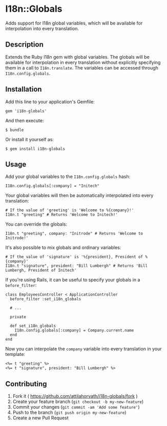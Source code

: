 # I18n::Globals

Adds support for I18n global variables, which will be available for interpolation into every translation.

## Description

Extends the Ruby I18n gem with global variables. The globals will be available for interpolation in every translation without explicitly specifying them in a call to `I18n.translate`. The variables can be accessed through `I18n.config.globals`.

## Installation

Add this line to your application's Gemfile:

    gem 'i18n-globals'

And then execute:

    $ bundle

Or install it yourself as:

    $ gem install i18n-globals

## Usage

Add your global variables to the `I18n.config.globals` hash:

    I18n.config.globals[:company] = "Initech"

Your global variables will then be automatically interpolated into every translation:

    # If the value of 'greeting' is 'Welcome to %{company}!'
    I18n.t "greeting" # Returns 'Welcome to Initech!'

You can override the globals:

    I18n.t "greeting", company: "Initrode" # Returns 'Welcome to Initrode!'

It's also possible to mix globals and ordinary variables:

    # If the value of 'signature' is '%{president}, President of %{company}'
    I18n.t "signature", president: "Bill Lumbergh" # Returns 'Bill Lumbergh, President of Initech'

If you're using Rails, it can be useful to specify your globals in a `before_filter`:

    class EmployeesController < ApplicationController
      before_filter :set_i18n_globals

      # ...

      private

      def set_i18n_globals
        I18n.config.globals[:company] = Company.current.name
      end
    end

Now you can interpolate the `company` variable into every translation in your template:

    <%= t "greeting" %>
    <%= t "signature", president: "Bill Lumbergh" %>

## Contributing

1. Fork it ( https://github.com/attilahorvath/i18n-globals/fork )
2. Create your feature branch (`git checkout -b my-new-feature`)
3. Commit your changes (`git commit -am 'Add some feature'`)
4. Push to the branch (`git push origin my-new-feature`)
5. Create a new Pull Request
